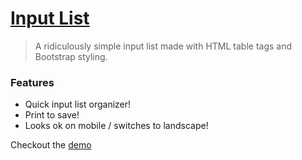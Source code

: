 #	<a href="http://krisplunkett.github.io/input-list/">Input List</a>

> A ridiculously simple input list made with HTML table tags and Bootstrap styling.

### Features
* Quick input list organizer!
* Print to save!
* Looks ok on mobile / switches to landscape!

Checkout the <a href="http://krisplunkett.github.io/input-list/">demo</a>